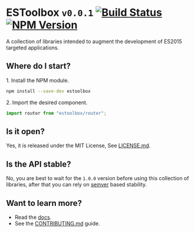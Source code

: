 
# ESToolbox `v0.0.1` [![Build Status](https://travis-ci.org/dbtedman/estoolbox.svg?branch=master)](https://travis-ci.org/dbtedman/estoolbox) [![NPM Version](https://img.shields.io/npm/v/estoolbox.svg)](https://www.npmjs.com/package/estoolbox)

A collection of libraries intended to augment the development of ES2015 targeted applications.

## Where do I start?

1\. Install the NPM module.

```bash
npm install --save-dev estoolbox
```

2\. Import the desired component.

```javascript
import router from "estoolbox/router";
```

## Is it open?

Yes, it is released under the MIT License, See [LICENSE.md](LICENSE.md).

## Is the API stable?

No, you are best to wait for the `1.0.0` version before using this collection of libraries, after that you can rely on [semver](http://semver.org) based stability.

## Want to learn more?

* Read the [docs](docs/).
* See the [CONTRIBUTING.md](CONTRIBUTING.md) guide.
